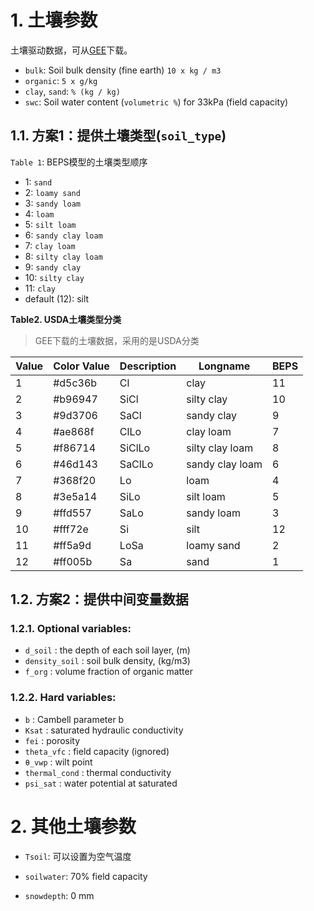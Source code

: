 # 1. 土壤参数

土壤驱动数据，可从[GEE](https://code.earthengine.google.com/2b14ec8d599d7dcaa1dedac47b261aca?noload=1)下载。

- `bulk`: Soil bulk density (fine earth) `10 x kg / m3 `
- `organic`: `5 x g/kg`
- `clay`, `sand`: `% (kg / kg)`
- `swc`: Soil water content (`volumetric %`) for 33kPa (field capacity)

## 1.1. 方案1：提供土壤类型(`soil_type`)

`Table 1`: BEPS模型的土壤类型顺序
- 1: `sand`
- 2: `loamy sand`
- 3: `sandy loam`
- 4: `loam`
- 5: `silt loam`
- 6: `sandy clay loam`
- 7: `clay loam`
- 8: `silty clay loam`
- 9: `sandy clay`
- 10: `silty clay`
- 11: `clay`
- default (12): silt

**Table2. USDA土壤类型分类**

> GEE下载的土壤数据，采用的是USDA分类

| Value | Color Value | Description | Longname        | BEPS |
| :---- | :---------- | :---------- | --------------- | ---- |
| 1     | #d5c36b     | Cl          | clay            | 11   |
| 2     | #b96947     | SiCl        | silty clay      | 10   |
| 3     | #9d3706     | SaCl        | sandy clay      | 9    |
| 4     | #ae868f     | ClLo        | clay loam       | 7    |
| 5     | #f86714     | SiClLo      | silty clay loam | 8    |
| 6     | #46d143     | SaClLo      | sandy clay loam | 6    |
| 7     | #368f20     | Lo          | loam            | 4    |
| 8     | #3e5a14     | SiLo        | silt loam       | 5    |
| 9     | #ffd557     | SaLo        | sandy loam      | 3    |
| 10    | #fff72e     | Si          | silt            | 12   |
| 11    | #ff5a9d     | LoSa        | loamy sand      | 2    |
| 12    | #ff005b     | Sa          | sand            | 1    |


## 1.2. 方案2：提供中间变量数据

### 1.2.1. Optional variables:

- `d_soil`       : the depth of each soil layer, (m)
- `density_soil` : soil bulk density, (kg/m3)
- `f_org`        : volume fraction of organic matter

### 1.2.2. Hard variables: 
- `b`            : Cambell parameter b
- `Ksat`         : saturated hydraulic conductivity
- `fei`          : porosity
- `theta_vfc`    : field capacity (ignored)
- `θ_vwp`        : wilt point
- `thermal_cond` : thermal conductivity
- `psi_sat`      : water potential at saturated


# 2. 其他土壤参数

- `Tsoil`: 可以设置为空气温度

- `soilwater`: 70% field capacity

- `snowdepth`: 0 mm
